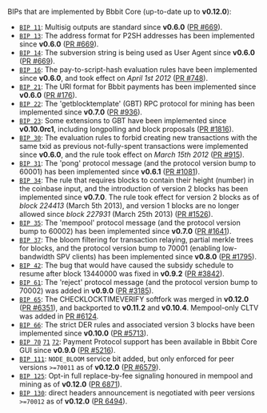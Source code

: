 BIPs that are implemented by Bbbit Core (up-to-date up to **v0.12.0**):

* [`BIP 11`](https://github.com/bbbit/bips/blob/master/bip-0011.mediawiki): Multisig outputs are standard since **v0.6.0** ([PR #669](https://github.com/bbbit/bbbit/pull/669)).
* [`BIP 13`](https://github.com/bbbit/bips/blob/master/bip-0013.mediawiki): The address format for P2SH addresses has been implemented since **v0.6.0** ([PR #669](https://github.com/bbbit/bbbit/pull/669)).
* [`BIP 14`](https://github.com/bbbit/bips/blob/master/bip-0014.mediawiki): The subversion string is being used as User Agent since **v0.6.0** ([PR #669](https://github.com/bbbit/bbbit/pull/669)).
* [`BIP 16`](https://github.com/bbbit/bips/blob/master/bip-0016.mediawiki): The pay-to-script-hash evaluation rules have been implemented since **v0.6.0**, and took effect on *April 1st 2012* ([PR #748](https://github.com/bbbit/bbbit/pull/748)).
* [`BIP 21`](https://github.com/bbbit/bips/blob/master/bip-0021.mediawiki): The URI format for Bbbit payments has been implemented since **v0.6.0** ([PR #176](https://github.com/bbbit/bbbit/pull/176)).
* [`BIP 22`](https://github.com/bbbit/bips/blob/master/bip-0022.mediawiki): The 'getblocktemplate' (GBT) RPC protocol for mining has been implemented since **v0.7.0** ([PR #936](https://github.com/bbbit/bbbit/pull/936)).
* [`BIP 23`](https://github.com/bbbit/bips/blob/master/bip-0023.mediawiki): Some extensions to GBT have been implemented since **v0.10.0rc1**, including longpolling and block proposals ([PR #1816](https://github.com/bbbit/bbbit/pull/1816)).
* [`BIP 30`](https://github.com/bbbit/bips/blob/master/bip-0030.mediawiki): The evaluation rules to forbid creating new transactions with the same txid as previous not-fully-spent transactions were implemented since **v0.6.0**, and the rule took effect on *March 15th 2012* ([PR #915](https://github.com/bbbit/bbbit/pull/915)).
* [`BIP 31`](https://github.com/bbbit/bips/blob/master/bip-0031.mediawiki): The 'pong' protocol message (and the protocol version bump to 60001) has been implemented since **v0.6.1** ([PR #1081](https://github.com/bbbit/bbbit/pull/1081)).
* [`BIP 34`](https://github.com/bbbit/bips/blob/master/bip-0034.mediawiki): The rule that requires blocks to contain their height (number) in the coinbase input, and the introduction of version 2 blocks has been implemented since **v0.7.0**. The rule took effect for version 2 blocks as of *block 224413* (March 5th 2013), and version 1 blocks are no longer allowed since *block 227931* (March 25th 2013) ([PR #1526](https://github.com/bbbit/bbbit/pull/1526)).
* [`BIP 35`](https://github.com/bbbit/bips/blob/master/bip-0035.mediawiki): The 'mempool' protocol message (and the protocol version bump to 60002) has been implemented since **v0.7.0** ([PR #1641](https://github.com/bbbit/bbbit/pull/1641)).
* [`BIP 37`](https://github.com/bbbit/bips/blob/master/bip-0037.mediawiki): The bloom filtering for transaction relaying, partial merkle trees for blocks, and the protocol version bump to 70001 (enabling low-bandwidth SPV clients) has been implemented since **v0.8.0** ([PR #1795](https://github.com/bbbit/bbbit/pull/1795)).
* [`BIP 42`](https://github.com/bbbit/bips/blob/master/bip-0042.mediawiki): The bug that would have caused the subsidy schedule to resume after block 13440000 was fixed in **v0.9.2** ([PR #3842](https://github.com/bbbit/bbbit/pull/3842)).
* [`BIP 61`](https://github.com/bbbit/bips/blob/master/bip-0061.mediawiki): The 'reject' protocol message (and the protocol version bump to 70002) was added in **v0.9.0** ([PR #3185](https://github.com/bbbit/bbbit/pull/3185)).
* [`BIP 65`](https://github.com/bbbit/bips/blob/master/bip-0065.mediawiki): The CHECKLOCKTIMEVERIFY softfork was merged in **v0.12.0** ([PR #6351](https://github.com/bbbit/bbbit/pull/6351)), and backported to **v0.11.2** and **v0.10.4**. Mempool-only CLTV was added in [PR #6124](https://github.com/bbbit/bbbit/pull/6124).
* [`BIP 66`](https://github.com/bbbit/bips/blob/master/bip-0066.mediawiki): The strict DER rules and associated version 3 blocks have been implemented since **v0.10.0** ([PR #5713](https://github.com/bbbit/bbbit/pull/5713)).
* [`BIP 70`](https://github.com/bbbit/bips/blob/master/bip-0070.mediawiki) [`71`](https://github.com/bbbit/bips/blob/master/bip-0071.mediawiki) [`72`](https://github.com/bbbit/bips/blob/master/bip-0072.mediawiki): Payment Protocol support has been available in Bbbit Core GUI since **v0.9.0** ([PR #5216](https://github.com/bbbit/bbbit/pull/5216)).
* [`BIP 111`](https://github.com/bbbit/bips/blob/master/bip-0111.mediawiki): `NODE_BLOOM` service bit added, but only enforced for peer versions `>=70011` as of **v0.12.0** ([PR #6579](https://github.com/bbbit/bbbit/pull/6579)).
* [`BIP 125`](https://github.com/bbbit/bips/blob/master/bip-0125.mediawiki): Opt-in full replace-by-fee signaling honoured in mempool and mining as of **v0.12.0** ([PR 6871](https://github.com/bbbit/bbbit/pull/6871)).
* [`BIP 130`](https://github.com/bbbit/bips/blob/master/bip-0130.mediawiki): direct headers announcement is negotiated with peer versions `>=70012` as of **v0.12.0** ([PR 6494](https://github.com/bbbit/bbbit/pull/6494)).
